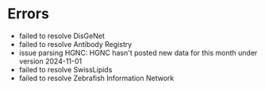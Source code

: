 # Errors

- failed to resolve DisGeNet
- failed to resolve Antibody Registry
- issue parsing HGNC: HGNC hasn't posted new data for this month under version 2024-11-01
- failed to resolve SwissLipids
- failed to resolve Zebrafish Information Network